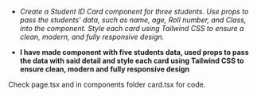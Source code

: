 - *Create a Student ID Card component for three students. Use props to pass the students’ data, such as name, age, Roll number, and Class, into the component. Style each card using Tailwind CSS to ensure a clean, modern, and fully responsive design.*


- **I have made component with five students data, used props to pass the data with said detail and style each card using Tailwind CSS to ensure clean, modern and fully responsive design**

Check page.tsx and in components folder card.tsx for code.